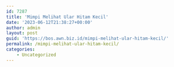 ```yaml
---
id: 7287
title: 'Mimpi Melihat Ular Hitam Kecil'
date: '2023-06-12T21:38:27+00:00'
author: admin
layout: post
guid: 'https://bos.awn.biz.id/mimpi-melihat-ular-hitam-kecil/'
permalink: /mimpi-melihat-ular-hitam-kecil/
categories:
    - Uncategorized
---
```


